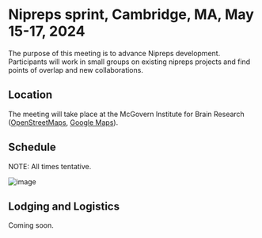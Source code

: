 # Nipreps sprint, Cambridge, MA, May 15-17, 2024

The purpose of this meeting is to advance Nipreps development. <br>
Participants will work in small groups on existing nipreps projects and find points of overlap and new collaborations.

## Location

The meeting will take place at the McGovern Institute for Brain Research
([OpenStreetMaps](https://www.openstreetmap.org/node/182895807), [Google Maps](https://maps.app.goo.gl/5gtY1KG1vWiunrfj7)).

## Schedule

NOTE: All times tentative.

![image](https://github.com/nipreps/202405-sprint/assets/83442/27ac52bb-1fad-46af-bfef-673a65caaeca "Meeting Schedule")

## Lodging and Logistics

Coming soon.
